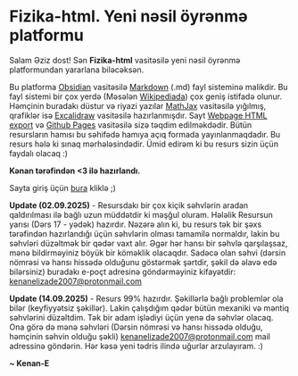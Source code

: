 # Fizika-html. Yeni nəsil öyrənmə platformu

Salam Əziz dost! Sən **Fizika-html** vasitəsilə yeni nəsil öyrənmə platformundan yararlana biləcəksən. 

Bu platforma [Obsidian](https://www.obsidian.md) vasitəsilə [Markdown](https://en.wikipedia.org/wiki/Markdown) (.md) fayl sisteminə malikdir. Bu fayl sistemi bir çox yerdə (Məsələn [Wikipediada](https://az.wikipedia.org/wiki/Ana_s%C9%99hif%C9%99)) çox geniş istifadə olunur. Həmçinin buradakı düstur və riyazi yazılar [MathJax](https://www.mathjax.org/) vasitəsilə yığılmış, qrafiklər isə [Excalidraw](https://excalidraw.com/) vasitəsilə hazırlanmışdır. Sayt  [Webpage HTML export](https://github.com/KosmosisDire/obsidian-webpage-export) və [Github Pages](https://pages.github.com/) vasitəsilə sizə təqdim edilməkdədir. Bütün resursların hamısı bu səhifədə hamıya açıq formada yayınlanmaqdadır.
Bu resurs hələ ki sınaq mərhələsindədir. Ümid edirəm ki bu resurs sizin üçün faydalı olacaq :)

**Kənan tərəfindən <3 ilə hazırlandı.**

Sayta giriş üçün [bura](https://kenan-e.github.io/fizika-html-resources/) kliklə ;)

**Update (02.09.2025)** - Resursdakı bir çox kiçik səhvlərin aradan qaldırılması ilə bağlı uzun müddətdir ki məşğul oluram. Hələlik Resursun yarısı (Dərs 17 - yədək) hazırdır. Nəzərə alın ki, bu resurs tək bir şəxs tərəfindən hazırlandığı üçün səhvlərin olması tamamilə normaldır, lakin bu səhvləri düzəltmək bir qədər vaxt alır. Əgər hər hansı bir səhvlə qarşılaşsaz, mənə bildirməyiniz böyük bir köməklik olacaqdır. Sadəcə olan səhvi (dərsin nömrəsi və hansı hissədə olduğunu göstərmək şərtdir, şəkil də əlavə edə bilərsiniz) buradakı e-poçt adresinə göndərməyiniz kifayətdir: kenanelizade2007@protonmail.com

**Update (14.09.2025)** - Resurs 99% hazırdır. Şəkillərlə bağlı problemlər ola bilər (keyfiyyətsiz şəkillər). Lakin çalışdığım qədər bütün mexaniki və məntiq səhvlərini düzəltdim. Tək bir adam işlədiyi üçün yenə də səhvlər olacaq. Ona görə də mənə səhvləri (Dərsin nömrəsi və hansı hissədə olduğu, həmçinin səhvin olduğu şəkli) kenanelizade2007@protonmail.com mail adressinə göndərin. Hər kəsə yeni tədris ilində uğurlar arzulayıram. :)

**~ Kenan-E**
